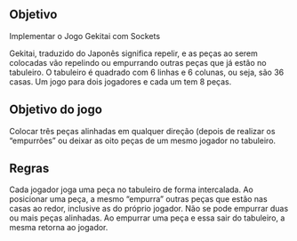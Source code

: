 ## Objetivo
Implementar o Jogo Gekitai com Sockets

Gekitai, traduzido do Japonês significa repelir, e as peças ao serem colocadas vão repelindo
ou empurrando outras peças que já estão no tabuleiro. O tabuleiro é quadrado com 6 linhas
e 6 colunas, ou seja, são 36 casas. Um jogo para dois jogadores e cada um tem 8 peças.

## Objetivo do jogo
Colocar três peças alinhadas em qualquer direção (depois de realizar os “empurrões” ou
deixar as oito peças de um mesmo jogador no tabuleiro.

## Regras
Cada jogador joga uma peça no tabuleiro de forma intercalada. Ao posicionar uma peça, a
mesmo “empurra” outras peças que estão nas casas ao redor, inclusive as do próprio
jogador. Não se pode empurrar duas ou mais peças alinhadas. Ao empurrar uma peça e essa
sair do tabuleiro, a mesma retorna ao jogador.
